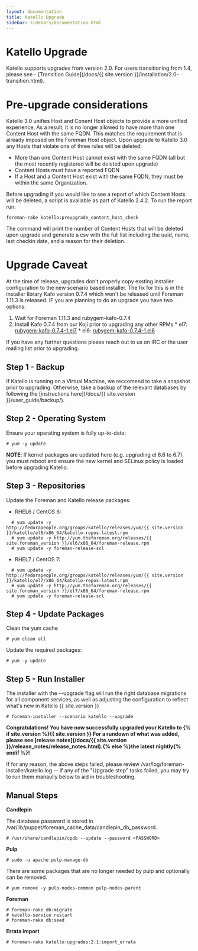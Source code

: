 ```yaml
---
layout: documentation
title: Katello Upgrade
sidebar: sidebars/documentation.html
---
```


# Katello Upgrade

Katello supports upgrades from version 2.0.  For users transitioning from 1.4, please see - [Transition Guide](/docs/{{ site.version }}/installation/2.0-transition.html).


# Pre-upgrade considerations

Katello 3.0 unifies Host and Conent Host objects to provide a more unified experience.  As a result, it is no longer allowed to have more than one Content Host with the same FQDN.  This matches the requirement that is already imposed on the Foreman Host object.  Upon upgrade to Katello 3.0 any Hosts that violate one of three rules will be deleted:

* More than one Content Host cannot exist with the same FQDN (all but the most recently registered will be deleted upon upgrade)
* Content Hosts must have a reported FQDN
* If a Host and a Content Host exist with the same FQDN, they must be within the same Organization.

Before upgrading if you would like to see a report of which Content Hosts will be deleted, a script is available as part of Katello 2.4.2.  To run the report run:

```
foreman-rake katello:preupgrade_content_host_check
```

The command will print the number of Content Hosts that will be deleted upon upgrade and generate a csv with the full list including the uuid, name, last checkin date, and a reason for their deletion.

# Upgrade Caveat

At the time of release, upgrades don't properly copy exsting installer configuration to the new scenario based installer. The fix for this is in the installer library Kafo version 0.7.4 which won't be released until Foreman 1.11.3 is released. IF you are planning to do an upgrade you have two options:

  1. Wait for Foreman 1.11.3 and rubygem-kafo-0.7.4
  2. Install Kafo 0.7.4 from our Koji prior to upgrading any other RPMs
    * el7: [rubygem-kafo-0.7.4-1.el7](http://koji.katello.org/packages/rubygem-kafo/0.7.4/1.el7/noarch/rubygem-kafo-0.7.4-1.el7.noarch.rpm)
    * el6: [rubygem-kafo-0.7.4-1.el6](http://koji.katello.org/packages/rubygem-kafo/0.7.4/1.el6/noarch/rubygem-kafo-0.7.4-1.el6.noarch.rpm)

If you have any further questions please reach out to us on IRC or the user mailing list prior to upgrading.

## Step 1 - Backup

If Katello is running on a Virtual Machine, we reccomend to take a snapshot prior to upgrading. Otherwise, take a backup of the relevant databases by following the [instructions here](/docs/{{ site.version }}/user_guide/backup/).

## Step 2 - Operating System

Ensure your operating system is fully up-to-date:

```
# yum -y update
```

**NOTE**: If kernel packages are updated here (e.g. upgrading el 6.6 to 6.7), you must reboot and ensure the new kernel and SELinux policy is loaded before upgrading Katello.

## Step 3 - Repositories

Update the Foreman and Katello release packages:

  * RHEL6 / CentOS 6:

```
  # yum update -y http://fedorapeople.org/groups/katello/releases/yum/{{ site.version }}/katello/el6/x86_64/katello-repos-latest.rpm
  # yum update -y http://yum.theforeman.org/releases/{{ site.foreman_version }}/el6/x86_64/foreman-release.rpm
  # yum update -y foreman-release-scl
```

  * RHEL7 / CentOS 7:

```
  # yum update -y http://fedorapeople.org/groups/katello/releases/yum/{{ site.version }}/katello/el7/x86_64/katello-repos-latest.rpm
  # yum update -y http://yum.theforeman.org/releases/{{ site.foreman_version }}/el7/x86_64/foreman-release.rpm
  # yum update -y foreman-release-scl
```

## Step 4 - Update Packages

Clean the yum cache

```
# yum clean all
```

Update the required packages:

```
# yum -y update
```

## Step 5 - Run Installer

The installer with the --upgrade flag will run the right database migrations for all component services, as well as adjusting the configuration to reflect what's new in Katello {{ site.version }}

```
# foreman-installer --scenario katello --upgrade
```

**Congratulations! You have now successfully upgraded your Katello to {% if site.version %}{{ site.version }} For a rundown of what was added, please see [release notes](/docs/{{ site.version }}/release_notes/release_notes.html).{% else %}the latest nightly{% endif %}!**


If for any reason, the above steps failed, please review /var/log/foreman-installer/katello.log -- if any of the "Upgrade step" tasks failed, you may try to run them manaully below to aid in troubleshooting.

## Manual Steps

**Candlepin**

The database password is stored in /var/lib/puppet/foreman_cache_data/candlepin_db_password.

```
# /usr/share/candlepin/cpdb --update --password <PASSWORD>
```

**Pulp**

```
# sudo -u apache pulp-manage-db
```

There are some packages that are no longer needed by pulp and optionally can be removed.

```
# yum remove -y pulp-nodes-common pulp-nodes-parent
```

**Foreman**

```
# foreman-rake db:migrate
# katello-service restart
# foreman-rake db:seed
```

**Errata import**

```
# foreman-rake katello:upgrades:2.1:import_errata
```
